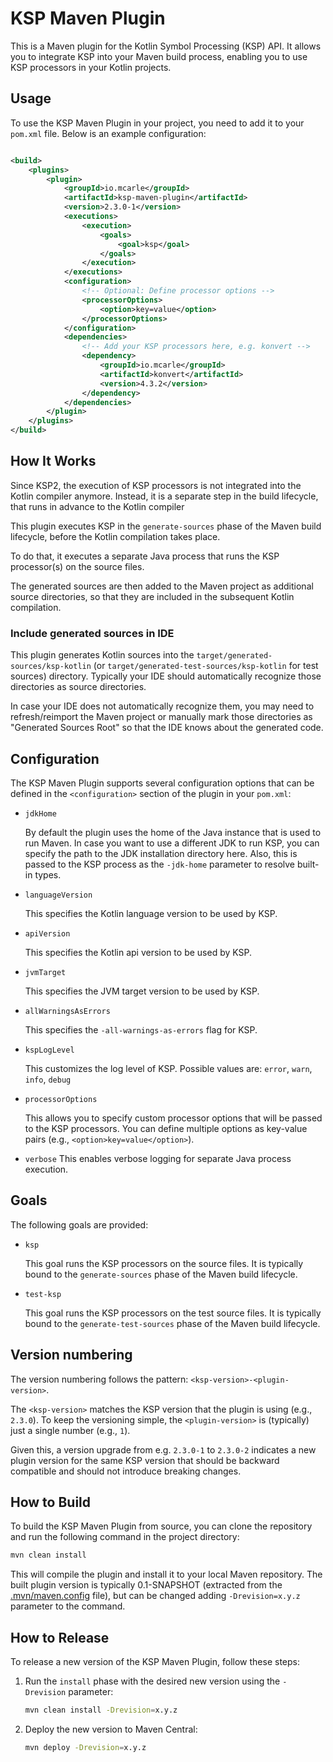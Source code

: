 # KSP Maven Plugin

This is a Maven plugin for the Kotlin Symbol Processing (KSP) API. It allows you to integrate KSP into your Maven build process, enabling
you to use KSP processors in your Kotlin projects.

## Usage

To use the KSP Maven Plugin in your project, you need to add it to your `pom.xml` file. Below is an example configuration:

```xml

<build>
    <plugins>
        <plugin>
            <groupId>io.mcarle</groupId>
            <artifactId>ksp-maven-plugin</artifactId>
            <version>2.3.0-1</version>
            <executions>
                <execution>
                    <goals>
                        <goal>ksp</goal>
                    </goals>
                </execution>
            </executions>
            <configuration>
                <!-- Optional: Define processor options -->
                <processorOptions>
                    <option>key=value</option>
                </processorOptions>
            </configuration>
            <dependencies>
                <!-- Add your KSP processors here, e.g. konvert -->
                <dependency>
                    <groupId>io.mcarle</groupId>
                    <artifactId>konvert</artifactId>
                    <version>4.3.2</version>
                </dependency>
            </dependencies>
        </plugin>
    </plugins>
</build>
```

## How It Works

Since KSP2, the execution of KSP processors is not integrated into the Kotlin compiler anymore.
Instead, it is a separate step in the build lifecycle, that runs in advance to the Kotlin compiler

This plugin executes KSP in the `generate-sources` phase of the Maven build lifecycle, before the Kotlin compilation takes place.

To do that, it executes a separate Java process that runs the KSP processor(s) on the source files.

The generated sources are then added to the Maven project as additional source directories, so that they are included in the subsequent
Kotlin compilation.

### Include generated sources in IDE

This plugin generates Kotlin sources into the `target/generated-sources/ksp-kotlin` (or `target/generated-test-sources/ksp-kotlin` for test
sources) directory. Typically your IDE should automatically recognize those directories as source directories.

In case your IDE does not automatically recognize them, you may need to refresh/reimport the Maven project
or manually mark those directories as "Generated Sources Root" so that the IDE knows about the generated code.

## Configuration

The KSP Maven Plugin supports several configuration options that can be defined in the `<configuration>` section of the plugin in your
`pom.xml`:

* `jdkHome`

  By default the plugin uses the home of the Java instance that is used to run Maven.
  In case you want to use a different JDK to run KSP, you can specify the path to the JDK installation directory here.
  Also, this is passed to the KSP process as the `-jdk-home` parameter to resolve built-in types.
* `languageVersion`

  This specifies the Kotlin language version to be used by KSP.
* `apiVersion`

  This specifies the Kotlin api version to be used by KSP.
* `jvmTarget`

  This specifies the JVM target version to be used by KSP.
* `allWarningsAsErrors`

  This specifies the `-all-warnings-as-errors` flag for KSP.
* `kspLogLevel`

  This customizes the log level of KSP. Possible values are: `error`, `warn`, `info`, `debug`
* `processorOptions`

  This allows you to specify custom processor options that will be passed to the KSP processors.
  You can define multiple options as key-value pairs (e.g., `<option>key=value</option>`).

* `verbose`
  This enables verbose logging for separate Java process execution.

## Goals

The following goals are provided:
* `ksp`

  This goal runs the KSP processors on the source files.
  It is typically bound to the `generate-sources` phase of the Maven build lifecycle.
* `test-ksp`

  This goal runs the KSP processors on the test source files.
  It is typically bound to the `generate-test-sources` phase of the Maven build lifecycle.

## Version numbering

The version numbering follows the pattern: `<ksp-version>-<plugin-version>`.

The `<ksp-version>` matches the KSP version that the plugin is using (e.g., `2.3.0`).
To keep the versioning simple, the `<plugin-version>` is (typically) just a single number (e.g., `1`).

Given this, a version upgrade from e.g. `2.3.0-1` to `2.3.0-2` indicates a new plugin version for the same KSP version
that should be backward compatible and should not introduce breaking changes.

## How to Build

To build the KSP Maven Plugin from source, you can clone the repository and run the following command in the project directory:

```bash
mvn clean install
```

This will compile the plugin and install it to your local Maven repository.
The built plugin version is typically 0.1-SNAPSHOT (extracted from the [.mvn/maven.config](.mvn/maven.config) file),
but can be changed adding `-Drevision=x.y.z` parameter to the command.

## How to Release

To release a new version of the KSP Maven Plugin, follow these steps:

1. Run the `install` phase with the desired new version using the `-Drevision` parameter:

   ```bash
   mvn clean install -Drevision=x.y.z
   ```

2. Deploy the new version to Maven Central:

   ```bash
   mvn deploy -Drevision=x.y.z
   ```


